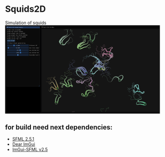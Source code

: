 # Squids2D
Simulation of squids
<img src="./squids2D.png">

for build need next dependencies:
-----
* [SFML 2.5.1](https://github.com/SFML/SFML)
* [Dear ImGui](https://github.com/ocornut/imgui)
* [ImGui-SFML v2.5](https://github.com/eliasdaler/imgui-sfml)
